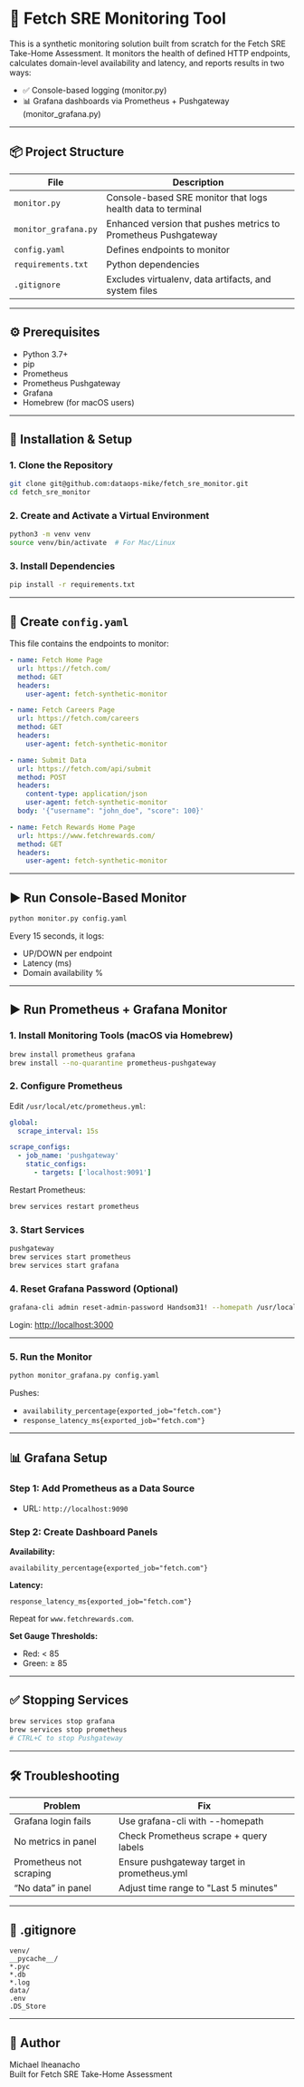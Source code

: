 # 🚦 Fetch SRE Monitoring Tool

This is a synthetic monitoring solution built from scratch for the Fetch SRE Take-Home Assessment. It monitors the health of defined HTTP endpoints, calculates domain-level availability and latency, and reports results in two ways:

- ✅ Console-based logging (monitor.py)
- 📊 Grafana dashboards via Prometheus + Pushgateway (monitor_grafana.py)

---

## 📦 Project Structure

| File                 | Description                                                              |
|----------------------|--------------------------------------------------------------------------|
| `monitor.py`         | Console-based SRE monitor that logs health data to terminal              |
| `monitor_grafana.py` | Enhanced version that pushes metrics to Prometheus Pushgateway           |
| `config.yaml`        | Defines endpoints to monitor                                             |
| `requirements.txt`   | Python dependencies                                                      |
| `.gitignore`         | Excludes virtualenv, data artifacts, and system files                    |

---

## ⚙️ Prerequisites

- Python 3.7+
- pip
- Prometheus
- Prometheus Pushgateway
- Grafana
- Homebrew (for macOS users)

---

## 🔧 Installation & Setup

### 1. Clone the Repository
```bash
git clone git@github.com:dataops-mike/fetch_sre_monitor.git
cd fetch_sre_monitor
```

### 2. Create and Activate a Virtual Environment
```bash
python3 -m venv venv
source venv/bin/activate  # For Mac/Linux
```

### 3. Install Dependencies
```bash
pip install -r requirements.txt
```

---

## 🧾 Create `config.yaml`

This file contains the endpoints to monitor:
```yaml
- name: Fetch Home Page
  url: https://fetch.com/
  method: GET
  headers:
    user-agent: fetch-synthetic-monitor

- name: Fetch Careers Page
  url: https://fetch.com/careers
  method: GET
  headers:
    user-agent: fetch-synthetic-monitor

- name: Submit Data
  url: https://fetch.com/api/submit
  method: POST
  headers:
    content-type: application/json
    user-agent: fetch-synthetic-monitor
  body: '{"username": "john_doe", "score": 100}'

- name: Fetch Rewards Home Page
  url: https://www.fetchrewards.com/
  method: GET
  headers:
    user-agent: fetch-synthetic-monitor
```

---

## ▶️ Run Console-Based Monitor

```bash
python monitor.py config.yaml
```

Every 15 seconds, it logs:
- UP/DOWN per endpoint
- Latency (ms)
- Domain availability %

---

## ▶️ Run Prometheus + Grafana Monitor

### 1. Install Monitoring Tools (macOS via Homebrew)
```bash
brew install prometheus grafana
brew install --no-quarantine prometheus-pushgateway
```

### 2. Configure Prometheus
Edit `/usr/local/etc/prometheus.yml`:
```yaml
global:
  scrape_interval: 15s

scrape_configs:
  - job_name: 'pushgateway'
    static_configs:
      - targets: ['localhost:9091']
```

Restart Prometheus:
```bash
brew services restart prometheus
```

### 3. Start Services
```bash
pushgateway
brew services start prometheus
brew services start grafana
```

### 4. Reset Grafana Password (Optional)
```bash
grafana-cli admin reset-admin-password Handsom31! --homepath /usr/local/opt/grafana/share/grafana
```

Login: [http://localhost:3000](http://localhost:3000)

---

### 5. Run the Monitor
```bash
python monitor_grafana.py config.yaml
```

Pushes:
- `availability_percentage{exported_job="fetch.com"}`
- `response_latency_ms{exported_job="fetch.com"}`

---

## 📊 Grafana Setup

### Step 1: Add Prometheus as a Data Source
- URL: `http://localhost:9090`

### Step 2: Create Dashboard Panels

**Availability:**
```promql
availability_percentage{exported_job="fetch.com"}
```

**Latency:**
```promql
response_latency_ms{exported_job="fetch.com"}
```

Repeat for `www.fetchrewards.com`.

**Set Gauge Thresholds:**
- Red: < 85
- Green: ≥ 85

---

## ✅ Stopping Services
```bash
brew services stop grafana
brew services stop prometheus
# CTRL+C to stop Pushgateway
```

---

## 🛠 Troubleshooting

| Problem | Fix |
|--------|-----|
| Grafana login fails | Use grafana-cli with --homepath |
| No metrics in panel | Check Prometheus scrape + query labels |
| Prometheus not scraping | Ensure pushgateway target in prometheus.yml |
| “No data” in panel | Adjust time range to "Last 5 minutes" |

---

## 🧹 .gitignore

```gitignore
venv/
__pycache__/
*.pyc
*.db
*.log
data/
.env
.DS_Store
```

---

## 👤 Author

Michael Iheanacho  
Built for Fetch SRE Take-Home Assessment
